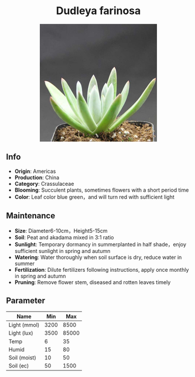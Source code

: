 <h1 align='center'>Dudleya farinosa</h1>
<p align="center">
    <img 
        align='center'
        width='320'
        src="../images/dudleya farinosa.png" 
        alt='Dudleya farinosa' />
</p>

## Info

 - **Origin**: Americas
 - **Production**: China
 - **Category**: Crassulaceae
 - **Blooming**: Succulent plants, sometimes flowers with a short period time
 - **Color**: Leaf color blue green，and will turn red with sufficient light

## Maintenance

 - **Size**: Diameter6-10cm，Height5-15cm
 - **Soil**: Peat and akadama mixed in 3:1 ratio
 - **Sunlight**: Temporary dormancy in summerplanted in half shade，enjoy sufficient sunlight in spring and autumn
 - **Watering**: Water thoroughly when soil surface is dry, reduce water in summer
 - **Fertilization**: Dilute fertilizers following instructions, apply once monthly in spring and autumn
 - **Pruning**: Remove flower stem, diseased and rotten leaves timely

## Parameter

| Name         | Min  | Max   |
|--------------|------|-------|
| Light (mmol) | 3200 | 8500  |
| Light (lux)  | 3500 | 85000 |
| Temp         | 6    | 35    |
| Humid        | 15   | 80    |
| Soil (moist) | 10   | 50    |
| Soil (ec)    | 50  | 1500  |